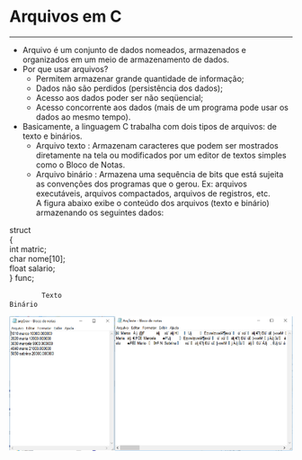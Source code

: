 # Arquivos em C
---
+ Arquivo é um conjunto de dados nomeados, armazenados e organizados em um meio de armazenamento de dados. 
+ Por que usar arquivos?
    + Permitem armazenar grande quantidade de informação;
    + Dados não são perdidos (persistência dos dados);
    + Acesso aos dados poder ser não seqüencial;
    + Acesso concorrente aos dados (mais de um programa pode usar os dados ao mesmo tempo).
+ Basicamente, a linguagem C trabalha com dois tipos de arquivos: de texto e binários.
    + Arquivo texto : Armazenam caracteres que podem ser mostrados diretamente na tela ou modificados por um editor de textos simples como o Bloco de Notas. 
    + Arquivo binário : Armazena uma sequência de bits que está sujeita as convenções dos programas que o gerou. Ex: arquivos executáveis, arquivos compactados, arquivos de registros, etc.</br>
 A figura abaixo exibe o conteúdo dos arquivos (texto e binário) armazenando os seguintes dados: <br/>

 struct <br/>
  {<br/>
       int matric; <br/>
       char nome[10]; <br/>
       float salario; <br/>
  } func; <br/>
  
            Texto                                                                      Binário
 ![programa](/markdowns/arquivo.png)                                       
 
   
